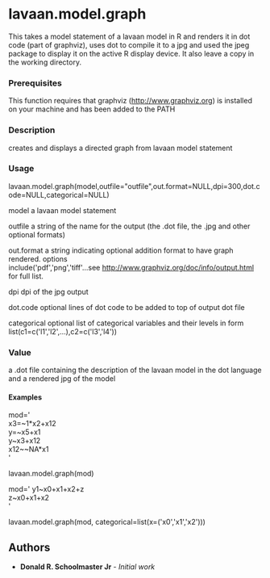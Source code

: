 # lavaan.model.graph

This takes a model statement of a lavaan model in R and renders it in dot code (part of graphviz), uses dot to compile it to a jpg and used the jpeg package to display it on the active R display device. It also leave a copy in the working directory.

### Prerequisites

This function requires that graphviz (http://www.graphviz.org) is installed on your machine and has been added to the PATH

### Description

creates and displays a directed graph from lavaan model statement

### Usage

lavaan.model.graph(model,outfile="outfile",out.format=NULL,dpi=300,dot.code=NULL,categorical=NULL)

model	   	a lavaan model statement

outfile    	a string of the name for the output (the .dot file, the .jpg and other optional formats)

out.format 	a string indicating optional addition format to have graph rendered. options 		
	   	include('pdf','png','tiff'...see http://www.graphviz.org/doc/info/output.html for full list.

dpi	   	dpi of the jpg output

dot.code   	optional lines of dot code to be added to top of output dot file

categorical 	optional list of categorical variables and their levels in form 	
		list(c1=c('l1','l2',...),c2=c('l3','l4'))

### Value

a .dot file containing the description of the lavaan model in the dot language and a rendered jpg of the model

#### Examples
mod='  
x3=~1*x2+x12  
y=\~x5+x1  
y\~x3+x12  
x12~~NA\*x1  
'

lavaan.model.graph(mod)

mod='
y1\~x0+x1+x2+z  
z\~x0+x1+x2  
'

lavaan.model.graph(mod, categorical=list(x=('x0','x1','x2')))


## Authors

* **Donald R. Schoolmaster Jr** - *Initial work* 

